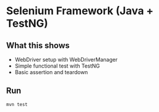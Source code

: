 # Selenium Framework (Java + TestNG)

## What this shows
- WebDriver setup with WebDriverManager
- Simple functional test with TestNG
- Basic assertion and teardown

## Run
```
mvn test
```
